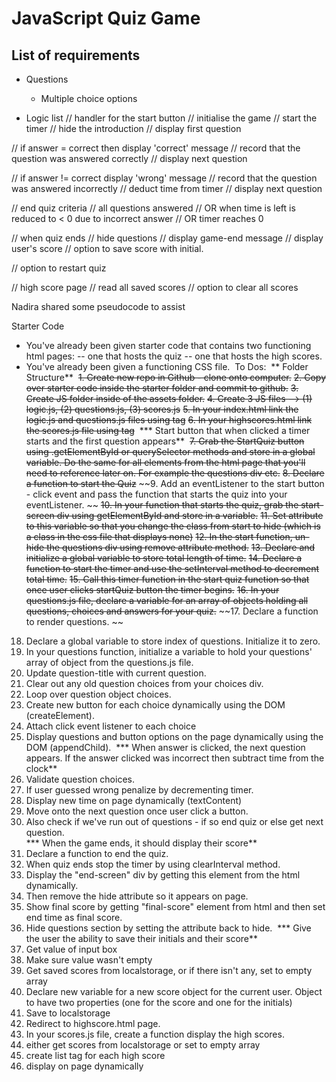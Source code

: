 # JavaScript Quiz Game

## List of requirements

* Questions
    * Multiple choice options

* Logic list
// handler for the start button
    // initialise the game
    // start the timer
    // hide the introduction
    // display first question

// if answer = correct then display 'correct' message
    // record that the question was answered correctly
    // display next question

// if answer != correct display 'wrong' message
    // record that the question was answered incorrectly
    // deduct time from timer
    // display next question

// end quiz criteria
    // all questions answered
    // OR when time is left is reduced to < 0 due to incorrect answer
    // OR timer reaches 0

// when quiz ends
    // hide questions
    // display game-end message
    // display user's score
    // option to save score with initial.

// option to restart quiz

// high score page
// read all saved scores
// option to clear all scores


Nadira shared some pseudocode to assist

Starter Code
- You've already been given starter code that contains two functioning html pages: 
    -- one that hosts the quiz
    -- one that hosts the high scores.
- You've already been given a functioning CSS file.
​
To Dos:
​
** Folder Structure**
​
~~1. Create new repo in Github - clone onto computer.~~
~~2. Copy over starter code inside the starter folder and commit to github.~~
~~3. Create JS folder inside of the assets folder.~~
~~4. Create 3 JS files --> (1) logic.js, (2) questions.js, (3) scores.js~~
~~5. In your index.html link the logic.js and questions.js files using </script> tag~~
~~6. In your highscores.html link the scores.js file using </script> tag~~
​
​
*** Start button that when clicked a timer starts and the first question appears**
​
~~7. Grab the StartQuiz button using .getElementById or querySelector methods and store in a global variable. Do the same for all elements from the html page that you'll need to reference later on. For example the questions div etc.~~
~~8. Declare a function to start the Quiz~~
~~9. Add an eventListener to the start button - click event and pass the function that starts the quiz into your eventListener. ~~
~~10. In your function that starts the quiz, grab the start-screen div using getElementById and store in a variable.~~
~~11. Set attribute to this variable so that you change the class from start to hide (which is a class in the css file that displays none)~~
~~12. In the start function, un-hide the questions div using remove attribute method.~~
~~13. Declare and initialize a global variable to store total length of time.~~
~~14. Declare a function to start the timer and use the setInterval method to decrement total time.~~
~~15. Call this timer function in the start quiz function so that once user clicks startQuiz button the timer begins.~~
~~16. In your questions.js file, declare a variable for an array of objects holding all questions, choices and answers for your quiz.~~
~~17. Declare a function to render questions. ~~
18. Declare a global variable to store index of questions. Initialize it to zero.
19. In your questions function, initialize a variable to hold your questions' array of object from the questions.js file.
20. Update question-title with current question.
21. Clear out any old question choices from your choices div.
22. Loop over question object choices.
23. Create new button for each choice dynamically using the DOM (createElement).
24. Attach click event listener to each choice
25. Display questions and button options on the page dynamically using the DOM (appendChild).
​
*** When answer is clicked, the next question appears. If the answer clicked was incorrect then subtract time from the clock**
​
26. Validate question choices.
27. If user guessed wrong penalize by decrementing timer. 
28. Display new time on page dynamically (textContent)
29. Move onto the next question once user click a button.
30. Also check if we've run out of questions - if so end quiz or else get next question.  
​
*** When the game ends, it should display their score**
​
31. Declare a function to end the quiz.
32. When quiz ends stop the timer by using clearInterval method.
33. Display the "end-screen" div by getting this element from the html dynamically.
34. Then remove the hide attribute so it appears on page.
35. Show final score by getting "final-score" element from html and then set end time as final score. 
36. Hide questions section by setting the attribute back to hide.
​
*** Give the user the ability to save their initials and their score**
37. Get value of input box
38. Make sure value wasn't empty
39. Get saved scores from localstorage, or if there isn't any, set to empty array
40. Declare new variable for a new score object for the current user. Object to have two properties (one for the score and one for the initials)
41. Save to localstorage
42. Redirect to highscore.html page.
43. In your scores.js file, create a function display the high scores. 
44. either get scores from localstorage or set to empty array
45. create list tag for each high score
46. display on page dynamically
